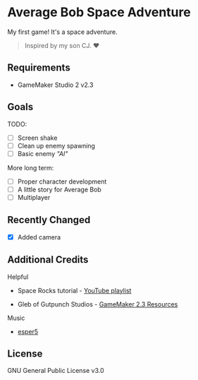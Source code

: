 # Average Bob Space Adventure

My first game! It's a space adventure.

> Inspired by my son CJ. ♥

## Requirements

- GameMaker Studio 2 v2.3

## Goals

TODO:

- [ ] Screen shake
- [ ] Clean up enemy spawning
- [ ] Basic enemy *"AI"*

More long term:

- [ ] Proper character development
- [ ] A little story for Average Bob
- [ ] Multiplayer

## Recently Changed

- [x] Added camera

## Additional Credits

Helpful

- Space Rocks tutorial - [YouTube playlist](https://www.youtube.com/playlist?list=PLhIbBGhnxj5JcbfoxS_CWTnImRL_wB_Wg)

- Gleb of Gutpunch Studios - [GameMaker 2.3 Resources](https://docs.google.com/document/d/1wUm8FZPm8AKLZgC-P76TPJAMXs0EN2s5mJGvvUFwycw/edit#heading=h.7n16271v90wv)

Music

- [esper5](https://www.fiverr.com/esper5)

## License

GNU General Public License v3.0